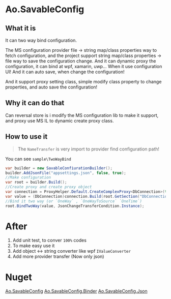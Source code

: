 # Ao.SavableConfig

## What it is 

It can two way bind configuration.

The MS configuration provider file -> string map/class properties way to fetch configuration, and the project support string map/class properties -> file way to save the configuration change.
And it can dynamic proxy the configuration, it can bind at wpf, xamarin, uwp... When it use configuration UI!
And it can auto save, when change the configuration!

And it support proxy setting class, simple modify class property to change properties, and auto save the configuration!

## Why it can do that

Can reversal store is i modify the MS configuration lib to make it support, and proxy use MS IL to dynamic create proxy class.

## How to use it

>The `NameTransfer` is very import to provider find configuration path!

You can see `sample\TwoWayBind`

```csharp
var builder = new SavableConfiurationBuilder();
builder.AddJsonFile("appsettings.json", false, true);
//Make configuration
var root = builder.Build();
//Create proxy and create proxy object
var connection = ProxyHelper.Default.CreateComplexProxy<DbConnection>(true);
var value = (DbConnection)connection.Build(root.GetSection("DbConnections"));
//Bind it two way (or `OneWay` , `OneWayToSource` `OneTime`)
root.BindTwoWay(value, JsonChangeTransferCondition.Instance);
```

# After

1. Add unit test, to conver `100%` codes
2. To make easy use it
3. Add object <-> string converter like wpf `IValueConverter`
4. Add more provider transfer (Now only json)

# Nuget 

[Ao.SavableConfig](https://www.nuget.org/packages/Ao.SavableConfig/)
[Ao.SavableConfig.Binder](https://www.nuget.org/packages/Ao.SavableConfig.Binder/)
[Ao.SavableConfig.Json](https://www.nuget.org/packages/Ao.SavableConfig.Json/)